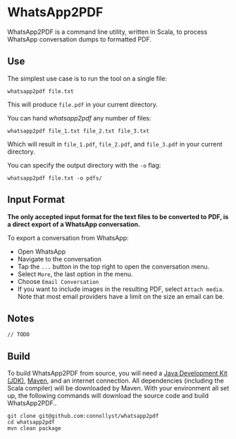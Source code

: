 WhatsApp2PDF
============

WhatsApp2PDF is a command line utility, written in Scala, to process WhatsApp
conversation dumps to formatted PDF.

Use
---

The simplest use case is to run the tool on a single file:

    whatsapp2pdf file.txt

This will produce `file.pdf` in your current directory.

You can hand _whatsapp2pdf_ any number of files:

    whatsapp2pdf file_1.txt file_2.txt file_3.txt

Which will result in `file_1.pdf`, `file_2.pdf`, and `file_3.pdf` in your
current directory.

You can specify the output directory with the `-o` flag:

    whatsapp2pdf file.txt -o pdfs/

Input Format
------------

**The only accepted input format for the text files to be converted to PDF, is
a direct export of a WhatsApp conversation.**

To export a conversation from WhatsApp:
* Open WhatsApp
* Navigate to the conversation
* Tap the `...` button in the top right to open the conversation menu.
* Select `More`, the last option in the menu.
* Choose `Email Conversation`
* If you want to include images in the resulting PDF, select `Attach media`.
  Note that most email providers have a limit on the size an email can be.

Notes
-----

    // TODO

Build
-----
To build WhatsApp2PDF from source, you will need a
[Java Development Kit (JDK)](http://www.oracle.com/technetwork/java/javase/downloads),
[Maven](http://maven.apache.org/), and an internet connection. All dependencies
(including the Scala compiler) will be downloaded by Maven. With your
environment all set up, the following commands will download the source code and
build WhatsApp2PDF..

    git clone git@github.com:connollyst/whatsapp2pdf
    cd whatsapp2pdf
    mvn clean package
